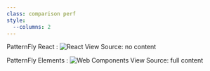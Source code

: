 ```yaml
---
class: comparison perf
style:
  --columns: 2
---
```


PatternFly React
: ![React View Source: no content](view-source-react.png)

PatternFly Elements
: ![Web Components View Source: full content](view-source-pfe.png)

